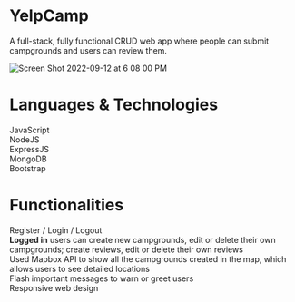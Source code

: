 # YelpCamp
A full-stack, fully functional CRUD web app where people can submit campgrounds and users can review them.

![Screen Shot 2022-09-12 at 6 08 00 PM](https://user-images.githubusercontent.com/92637601/189767199-790f5169-872c-4e6f-adaf-4b0ed5cd55c5.png)

# Languages & Technologies
JavaScript\
NodeJS\
ExpressJS\
MongoDB\
Bootstrap

# Functionalities
Register / Login / Logout\
**Logged in** users can create new campgrounds, edit or delete their own campgrounds; create reviews, edit or delete their own reviews\
Used Mapbox API to show all the campgrounds created in the map, which allows users to see detailed locations\
Flash important messages to warn or greet users\
Responsive web design
